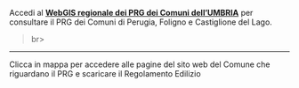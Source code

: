 Accedi al **[WebGIS regionale dei PRG dei Comuni dell’UMBRIA](http://siat.regione.umbria.it/prgdemo/)** per consultare il PRG dei Comuni di Perugia, Foligno e Castiglione del Lago.
>br><br>
------------------------------
Clicca in mappa per accedere alle pagine del sito web del Comune che riguardano il PRG e scaricare il Regolamento Edilizio
